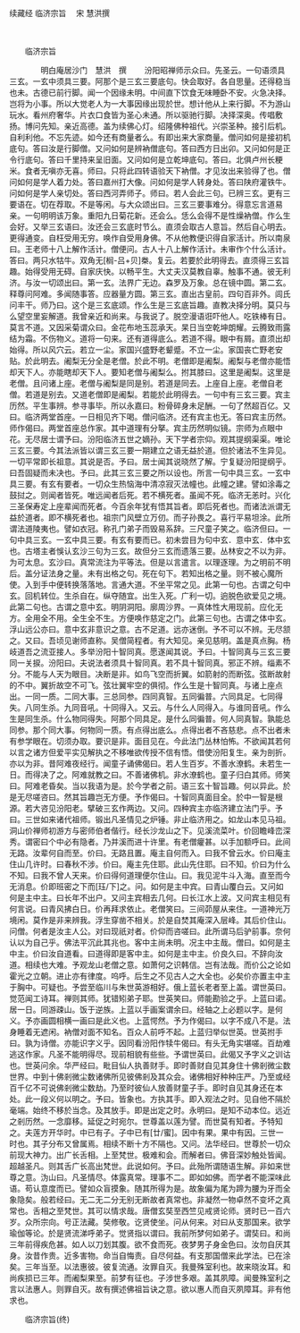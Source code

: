 续藏经   临济宗旨
　宋 慧洪撰

　　 

　　临济宗旨

　　　　明白庵居沙门　慧洪　撰
　　汾阳昭禅师示众曰。先圣云。一句语须具三玄。一玄中须具三要。阿那个是三玄三要底句。快会取好。各自思量。还得稳当也未。古德已前行脚。闻一个因缘未明。中间直下饮食无味睡卧不安。火急决择。岂将为小事。所以大觉老人为一大事因缘出现於世。想计他从上来行脚。不为游山玩水。看州府奢华。片衣口食皆为圣心未通。所以驱驰行脚。决择深奥。传唱敷扬。博问先知。亲近高德。盖为续佛心灯。绍隆佛种祖代。兴崇圣种。接引后机。自利利他。不忘先迹。如今还有商量者么。有即出来大家商量。僧问如何是接初机底句。答曰汝是行脚僧。又问如何是辨衲僧底句。答曰西方日出卯。又问如何是正令行底句。答曰千里持来呈旧面。又问如何是立乾坤底句。答曰。北俱卢州长粳米。食者无嗔亦无喜。师曰。只将此四转语验天下衲僧。才见汝出来验得了也。僧问如何是学人着力处。答曰嘉州打大像。问如何是学人转身处。答曰陕府灌铁牛。问如何是学人亲切处。答曰西河弄师子。师曰。若人会此三句。已辨三玄。更有三要语在。切在荐取。不是等闲。与大众颂出曰。三玄三要事难分。得意忘言道易亲。一句明明该万象。重阳九日菊花新。还会么。恁么会得不是性燥衲僧。作么生会好。又举三玄语曰。汝还会三玄底时节么。直须会取古人意旨。然后自心明去。更得通变。自枉受用无穷。唤作自受用身佛。不从他教便识得自家活计。所以南泉曰。王老师十八上解作活计。僧便问。古人十八上解作活计。未审作个什么活计。答曰。两只水牯牛。双角无[榈-吕+贝]桊。复云。若要於此明得去。直须得三玄旨趣。始得受用无碍。自家庆快。以畅平生。大丈夫汉莫教自辜。触事不通。彼无利济。与汝一切颂出曰。第一玄。法界广无边。森罗及万象。总在镜中圆。第二玄。释尊问阿难。多闻随事答。应器量方圆。第三玄。直出古皇前。四句百非外。闾氏问丰干。师乃曰。这个是三玄底颂。作么生是三玄底旨趣。直教决择分明。莫只与么望空里妄解道。我曾亲近和尚来。与我说了。脱空漫语诳吓他人。吃铁棒有日。莫言不道。又因采菊谓众曰。金花布地玉蕊承天。杲日当空乾坤朗耀。云腾致雨露结为霜。不伤物义。道将一句来。还有道得底么。若道不得。眼中有屑。直须出却始得。所以风穴云。若立一尘。家国兴盛野老颦蹙。不立一尘。家国丧亡野老安贴。於此明去。阇梨无分全是老僧。於此不明。老僧即是阇梨。阇梨与老僧亦能悟却天下人。亦能瞎却天下人。要知老僧与阇梨么。拊其膝曰。这里是阇梨。这里是老僧。且问诸上座。老僧与阇梨是同是别。若道是同去。上座自上座。老僧自老僧。若道是别去。又道老僧即是阇梨。若能於此明得去。一句中有三玄三要。宾主历然。平生事辨。参寻事毕。所以永嘉曰。粉骨碎身未足酬。一句了然超百亿。又曰。临济两堂首座。一日相见齐下喝。僧问临济。还有宾主也无。答曰宾主历然。师作偈曰。两堂首座总作家。其中道理有分拏。宾主历然明似镜。宗师为点眼中花。无尽居士谓予曰。汾阳临济五世之嫡孙。天下学者宗仰。观其提纲渠渠。唯论三玄三要。今其法派皆以谓三玄三要一期建立之语无益於道。但於诸法不生异见。一切平常即长祖意。其说是否。予曰。居士闻其说晓然了解。宁复疑汾阳提纲乎。曰吾固疑而未决也。予曰。此其三玄三要之所以设也。所言一句中具三玄。一玄中具三要。有玄有要者。一切众生热恼海中清凉寂灭法幢也。此幢之建。譬如涂毒之鼓挝之。则闻者皆死。唯远闻者后死。若不横死者。虽闻不死。临济无恙时。兴化三圣保寿定上座辈闻而死者。今百余年犹有悟其旨者。即后死者也。而诸法派谓无益於道者。即不横死者也。祖宗门风壁立万仞。而子孙畏之。喜行平易坦涂。此所谓法道陵夷也。譬如衣冠。称孔门弟子而毁易系辞。三尺童子笑之。临济但曰。一句中具三玄。一玄中具三要。有玄有要而已。初未尝目为句中玄．意中玄．体中玄也。古塔主者悞认玄沙三句为三玄。故但分三玄而遗落三要。丛林安之不以为非。为可太息。玄沙曰。真常流注为平等法。但是以言遣言。以理逐理。为之明前不明后。盖分证法身之量。未有出格之句。死在句下。若知出格之量。则不被心魔所使。入到手中便转换落落地。言通大道。不坐平常之见。此第一句也。古谓之句中玄。回机转位。生杀自在。纵夺随宜。出生入死。广利一切。逈脱色欲爱见之境。此第二句也。古谓之意中玄。明阴洞阳。廓周沙界。一真体性大用现前。应化无方。全用全不用。全生全不生。方便唤作慈定之门。此第三句也。古谓之体中玄。浮山远公亦曰。意中玄非意识之意。古不足道。远亦迷倒。予不可以不辨。无尽颔之。又曰。吾顷见谢师直称。吴僧简程者。有大知见。亲见慈明。盖是真点胸。杨岐道吾之流亚接人。多举汾阳十智同真。愿遂闻其说。予曰。十智同真与三玄三要同一关捩。汾阳曰。夫说法者须具十智同真。若不具十智同真。邪正不辨。缁素不分。不能与人天为眼目。决断是非。如鸟飞空而折翼。如箭射的而断弦。弦断故射的不中。翼折故空不可飞。弦壮翼牢空的俱彻。作么生是十智同真。与诸上座点出。一同一质。二同大事。三总同参。四同真智。五同徧普。六同具足。七同得失。八同生杀。九同音吼。十同得入。又云。与什么人同得入。与谁同音吼。作么生是同生杀。什么物同得失。阿那个同具足。是什么同徧普。何人同真智。孰能总同参。那个同大事。何物同一质。有点得出底么。点得出者不吝慈悲。点不出者未有参学眼在。切须办取。要识是非。面目见在。今此法门丛林怕怖。不欲闻其若何以言之诸方但爱平实见解执之不移唯欲传授不信有悟。借使汾阳复生。亲为剖折。亦以为非。昔阿难夜经行。闻童子诵佛偈曰。若人生百岁。不善水潦鹤。未若生一日。而得决了之。阿难就教之曰。不善诸佛机。非水潦鹤也。童子归白其师。师笑曰。阿难老昏矣。当以我语为是。於今学者之前。语三玄十智旨趣。何以异此。於是无尽嗟咨曰。然其旨趣岂无方便。予作偈曰。十智同真面目全。於中一智是根源。若大咨见汾阳老。擘破三玄作两边。又问。四种宾主亦临济建立法门乎。予曰。三世如来诸代祖师。锻出凡圣情见之炉锤。非止临济用之。如龙山本见马祖。洞山价禅师初游方与密师伯者偕行。经长沙龙山之下。见溪流菜叶。价回瞻峰峦深秀。谓密曰个中必有隐者。乃并溪而进十许里。有老僧癯甚。以手加额呼曰。此间无路。汝辈何自而至。价曰。无路且置。庵主自何而入。曰我不曾云水。价曰庵主住山几许时。曰春秋不涉。价曰。庵主先住耶。此山先住耶。曰不知。价曰为什么不知。曰我不曾人天来。价曰得何道理便尔住山。曰。我见泥牛斗入海。直至而今无消息。价即班密之下而[珏/下]之。问。如何是主中宾。曰青山覆白云。又问如何是主中主。曰长年不出户。又问主宾相去几何。曰长江水上波。又问宾主相见有何言说。曰青风拂白日。价再拜求依止。老僧笑曰。三间茆屋从来住。一道神光万境闲。莫作是非来辨我。浮生穿凿不相关。於是自焚其庵深入层峰。其后价住山。问僧。何者是汝主人公。对曰现祇对者。价仰而咨嗟曰。此所谓马后驴前事。奈何认以为自己乎。佛法平沉此其兆也。客中主尚未明。况主中主哉。僧曰。如何是主中主。价曰汝自道看。曰道得即是客中主。如何是主中主。价良久曰。不辞向汝道。相续也大难。予观龙山老僧之意。如萧何之识韩信。岂有法哉。而价公之论如霍光之立朝。进止亦有律度。呜呼。后生之不见古人之大全也。必矣价亦置主中主于胸中。可疑也。予尝至临川与朱世英游相好。俄上蓝长老者至上盖。谓世英曰。觉范闻工诗耳。禅则其师。犹错矧弟子耶。世英笑曰。师能勘验之乎。上蓝曰诺。居一日。同游疎山。饭于逆族。上蓝以手画案谓余曰。经轴之上必题以字。是何义。予亦画圆相横一画曰是此义也。上蓝愕然。予为作偈曰。以字不成八不是。法身睡着无遮闲。衲僧对面不知名。百众人前呼不起。上蓝归举似世英。世英拊手曰。孰为诗僧。亦能识字义乎。因同看汾阳作犊牛偈曰。有头无角实堪嗟。百劫难逃这作家。凡圣不能明得尽。现前相貌有些些。予谓世英曰。此偈又予字义之训诂也。世英问余。华严经曰。毗目仙人执善财手。即时善财自见其身住十佛剎微尘数世界。中到十佛剎微尘数诸佛所见彼佛剎及其众会。诸佛相好种种庄严。乃至或经百千亿不可说佛剎微尘数劫。乃至时彼仙人放善财童子手。即时自见其身还在本处。此一段义何以明之。予曰。皆象也。方执其手。即入观法之时。见自他不隔於毫端。始终不移於当念。及其放手。即是出定之时。永明曰。是知不动本位。远近之剎历然。一念靡移。延促之时宛尔。世尊盖以莲为譬。而世莫有知者。予特知之。夫莲方开华时。中已有子。子中已有[廿/蜜]。因中有果。果中有因。三世一时也。其子分布又曾属焉。相续不断十方不隔也。又问。法华经曰。世尊於一切众前现大神力。出广长舌相。上至梵世。极难和会。而解者曰。佛音深妙触处皆闻。超越圣凡。则其舌广长高出梵世。此说如何。予曰。此殆所谓随语生解。非如来世尊之意。沩山曰。凡圣情尽。体露真常。理事不二。即如如佛。而学者不能深味此语。苟认意度而已。譬如众盲摸象。随其所得为是。故象偏为尾为蹄为腰为牙而全象隐矣。般若经曰。无二无二分无别无断故者真常也。非凝然一物卓然不变坏之真常也。舌相之至梵世。其可以情求哉。唐僧玄奘至西竺见戒贤论师。贤时已一百六岁。众所宗向。号正法藏。奘修敬。讫贤使坐。问从何来。对曰从支那国来。欲学瑜伽等论。於是贤流涕呼弟子。觉贤指以谓曰。我前所梦何如弟子。谓奘曰。和尚三年前得疾危甚。如人以刀划其腹。欲不食而死。夜梦男子身金色曰。汝勿自厌其身。汝昔作贵。近多害物。命当自悔责。自尽何益。有支那国僧来此学法。已在涂矣。三年当至。以法惠彼。彼复流通。汝罪自灭。我曼殊室利也。故来晓汝耳。和尚疾损已三年。而阇梨果至。前梦有征也。子涉世多艰。盖其夙障。闻曼殊室利之言以法惠人。则罪自灭。故有撰述佛祖旨诀之意。欲以惠人而自灭夙障耳。非有他求也。

　　临济宗旨(终)

